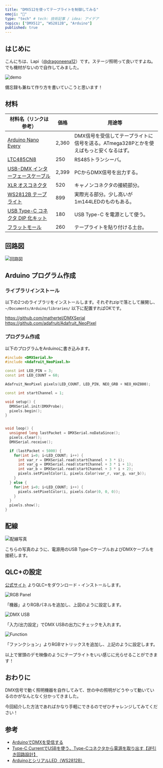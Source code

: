 ```yaml
---
title: "DMX512を使ってテープライトを制御してみる"
emoji: "🌈"
type: "tech" # tech: 技術記事 / idea: アイデア
topics: ["DMX512", "WS2812B", "Arduino"]
published: true
---
```


## はじめに

こんにちは、Lapi（[@dragoneena12](https://github.com/dragoneena12)）です。ステージ照明って良いですよね。でも機材がないので自作してみました。

![demo](https://storage.googleapis.com/zenn-user-upload/1104b768c081-20231228.gif)

備忘録も兼ねて作り方を書いていこうと思います！

## 材料

| 材料名（リンクは参考） | 価格 | 用途等 |
| ---- | ---- | ---- |
| [Arduino Nano Every](https://akizukidenshi.com/catalog/g/gM-14848/) | 2,360 | DMX信号を受信してテープライトに信号を送る。ATmega328Pとかを使えばもっと安くなるはず。 |
| [LTC485CN8](https://akizukidenshi.com/catalog/g/gI-02792/) | 250 | RS485トランシーバ。 |
| [USB-DMX インターフェースケーブル](https://www.amazon.co.jp/dp/B07WV6P5W6/) | 2,399 | PCからDMX信号を出力する。 |
| [XLR オスコネクタ](https://www.soundhouse.co.jp/products/detail/item/56110/) | 520 | キャノンコネクタの接続部分。 |
| [WS2812B テープライト](https://www.amazon.co.jp/dp/B088JWT7VT/) | 899 | 実際光る部分。少し高いが1m144LEDのものもある。 |
| [USB Type-C コネクタ DIP 化キット](https://akizukidenshi.com/catalog/g/gK-15426/) | 180 | USB Type-C を電源として使う。 |
| [フラットモール](https://www.biccamera.com/bc/item/1375717/) | 260 | テープライトを貼り付ける土台。 |

## 回路図

![回路図](https://storage.googleapis.com/zenn-user-upload/37f91c97ac24-20231220.png)

## Arduino プログラム作成

### ライブラリインストール

以下の2つのライブラリをインストールします。それぞれzipで落として展開し、`~/Documents/Arduino/libraries/` 以下に配置すればOKです。

https://github.com/mathertel/DMXSerial
https://github.com/adafruit/Adafruit_NeoPixel

### プログラム作成

以下のプログラムをArduinoに書き込みます。

```cpp
#include <DMXSerial.h>
#include <Adafruit_NeoPixel.h>

const int LED_PIN = 3;
const int LED_COUNT = 60;

Adafruit_NeoPixel pixels(LED_COUNT, LED_PIN, NEO_GRB + NEO_KHZ800);

const int startChannel = 1;

void setup() {
  DMXSerial.init(DMXProbe);
  pixels.begin();
}


void loop() {
  unsigned long lastPacket = DMXSerial.noDataSince();
  pixels.clear();
  DMXSerial.receive();

  if (lastPacket < 5000) {
    for(int i=0; i<LED_COUNT; i++) {
      int var_r = DMXSerial.read(startChannel + 3 * i);
      int var_g = DMXSerial.read(startChannel + 3 * i + 1);
      int var_b = DMXSerial.read(startChannel + 3 * i + 2);
      pixels.setPixelColor(i, pixels.Color(var_r, var_g, var_b));
    }
  } else {
    for(int i=0; i<LED_COUNT; i++) {
      pixels.setPixelColor(i, pixels.Color(0, 0, 0));
    }
  }
  pixels.show();
}
```

## 配線

![配線写真](https://storage.googleapis.com/zenn-user-upload/78599179ed8b-20231228.jpg)

こちらの写真のように、電源用のUSB Type-CケーブルおよびDMXケーブルを接続します。

## QLC+の設定

[公式サイト](https://www.qlcplus.org/) よりQLC+をダウンロード・インストールします。

![RGB Panel](https://storage.googleapis.com/zenn-user-upload/4efff6cf343d-20231228.png)

「機器」よりRGBパネルを追加し、上図のように設定します。

![DMX USB](https://storage.googleapis.com/zenn-user-upload/3056863ce9a0-20231228.png)

「入力/出力設定」でDMX USBの出力にチェックを入れます。

![Function](https://storage.googleapis.com/zenn-user-upload/ec4e141d45c5-20231228.png)

「ファンクション」よりRGBマトリックスを追加し、上記のように設定します。

以上で冒頭のデモ映像のようにテープライトをいい感じに光らせることができます！

## おわりに

DMX信号で動く照明機器を自作してみて、世の中の照明がどうやって動いているのかがなんとなく分かってきました。

今回紹介した方法であればかなり手軽にできるのでぜひチャレンジしてみてください！

## 参考
- [ArduinoでDMXを受信する](https://hikoleaf.hatenablog.jp/entry/2019/05/26/124746)
- [Type-C CurrentでUSBを使う、Type-Cコネクタから電源を取り出す【逆引き回路設計】](https://voltechno.com/blog/type-c-current/)
- [ArduinoとシリアルLED（WS2812B）](https://101010.fun/iot/arduino-serial-led.html)
